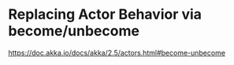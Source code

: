 # Replacing Actor Behavior via become/unbecome

https://doc.akka.io/docs/akka/2.5/actors.html#become-unbecome
